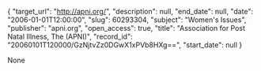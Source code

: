 {
  "target_url": "http://apni.org/", 
  "description": null, 
  "end_date": null, 
  "date": "2006-01-01T12:00:00", 
  "slug": 60293304, 
  "subject": "Women's Issues", 
  "publisher": "apni.org", 
  "open_access": true, 
  "title": "Association for Post Natal Illness, The (APNI)", 
  "record_id": "20060101T120000/GzNjtvZz0DGwX1xPVb8HXg==", 
  "start_date": null
}

None